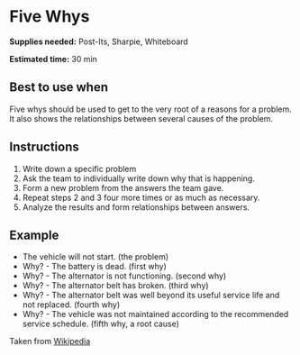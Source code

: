 # Five Whys

**Supplies needed:** Post-Its, Sharpie, Whiteboard

**Estimated time:** 30 min

## Best to use when
Five whys should be used to get to the very root of a reasons for a problem. It also shows the relationships between several causes of the problem. 

## Instructions
1. Write down a specific problem
2. Ask the team to individually write down why that is happening.
3. Form a new problem from the answers the team gave.
4. Repeat steps 2 and 3 four more times or as much as necessary.
5. Analyze the results and form relationships between answers.

## Example
- The vehicle will not start. (the problem)
- Why? - The battery is dead. (first why)
- Why? - The alternator is not functioning. (second why)
- Why? - The alternator belt has broken. (third why)
- Why? - The alternator belt was well beyond its useful service life and not replaced. (fourth why)
- Why? - The vehicle was not maintained according to the recommended service schedule. (fifth why, a root cause)

Taken from [Wikipedia](http://en.wikipedia.org/wiki/5_Whys)